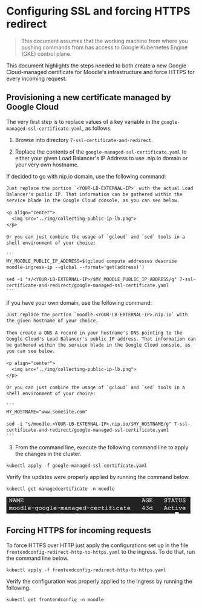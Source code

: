 # Configuring SSL and forcing HTTPS redirect

> This document assumes that the working machine from where you pushing commands from has access to Google Kubernetes Engine (GKE) control plane.

This document highlights the steps needed to both create a new Google Cloud-managed certificate for Moodle's infrastructure and force HTTPS for every incoming request.

## Provisioning a new certificate managed by Google Cloud

The very first step is to replace values of a key variable in the `google-managed-ssl-certificate.yaml`, as follows.

1. Browse into directory `7-ssl-certificate-and-redirect`.

2. Replace the contents of the `google-managed-ssl-certificate.yaml` to either your given Load Balancer's IP Address to use .nip.io domain or your very own hostname.

If decided to go with nip.io domain, use the following command:

    Just replace the portion `<YOUR-LB-EXTERNAL-IP>` with the actual Load Balancer's public IP. That information can be gathered within the service blade in the Google Cloud console, as you can see below.

    <p align="center">
      <img src="../img/collecting-public-ip-lb.png">
    </p>

    Or you can just combine the usage of `gcloud` and `sed` tools in a shell environment of your choice:

    ```
    MY_MOODLE_PUBLIC_IP_ADDRESS=$(gcloud compute addresses describe moodle-ingress-ip --global --format='get(address)')

    sed -i "s/<YOUR-LB-EXTERNAL-IP>/$MY_MOODLE_PUBLIC_IP_ADDRESS/g" 7-ssl-certificate-and-redirect/google-managed-ssl-certificate.yaml
    ```

If you have your own domain, use the following command:

    Just replace the portion `moodle.<YOUR-LB-EXTERNAL-IP>.nip.io` with the given hostname of your choice.

    Then create a DNS A record in your hostname's DNS pointing to the Google Cloud's Load Balancer's public IP address. That information can be gathered within the service blade in the Google Cloud console, as you can see below.

    <p align="center">
      <img src="../img/collecting-public-ip-lb.png">
    </p>

    Or you can just combine the usage of `gcloud` and `sed` tools in a shell environment of your choice:

    ```
    MY_HOSTNAME="www.somesite.com"

    sed -i "s/moodle.<YOUR-LB-EXTERNAL-IP>.nip.io/$MY_HOSTNAME/g" 7-ssl-certificate-and-redirect/google-managed-ssl-certificate.yaml
    ```

3. From the command line, execute the following command line to apply the changes in the cluster.

```
kubectl apply -f google-managed-ssl-certificate.yaml
```

Verify the updates were properly applied by running the command below.

```
kubectl get managedcertificate -n moodle
```

<p align="left">
    <img src="../img/certificate-created.png">
</p>

## Forcing HTTPS for incoming requests

To force HTTPS over HTTP just apply the configurations set up in the file `frontendconfig-redirect-http-to-https.yaml` to the ingress. To do that, run the command line below.

```
kubectl apply -f frontendconfig-redirect-http-to-https.yaml
```

Verify the configuration was properly applied to the ingress by running the following.

```
kubectl get frontendconfig -n moodle
```
